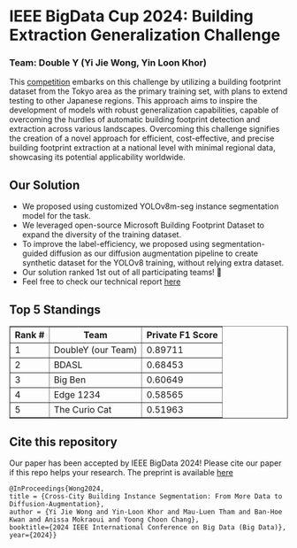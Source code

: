 # IEEE BigData Cup 2024: Building Extraction Generalization Challenge

### Team: Double Y (Yi Jie Wong, Yin Loon Khor)

This [competition](https://www.kaggle.com/competitions/building-extraction-generalization-2024/overview) embarks on this challenge by utilizing a building footprint dataset from the Tokyo area as the primary training set, with plans to extend testing to other Japanese regions. This approach aims to inspire the development of models with robust generalization capabilities, capable of overcoming the hurdles of automatic building footprint detection and extraction across various landscapes. Overcoming this challenge signifies the creation of a novel approach for efficient, cost-effective, and precise building footprint extraction at a national level with minimal regional data, showcasing its potential applicability worldwide.

## Our Solution

- We proposed using customized YOLOv8m-seg instance segmentation model for the task.
- We leveraged open-source Microsoft Building Footprint Dataset to expand the diversity of the training dataset.
- To improve the label-efficiency, we proposed using segmentation-guided diffusion as our diffusion augmentation pipeline to create synthetic dataset for the YOLOv8 training, without relying extra dataset.
- Our solution ranked 1st out of all participating teams! 🏅
- Feel free to check our technical report [here](https://doubley-begc2024.github.io/)

## Top 5 Standings
<!DOCTYPE html>
<html lang="en">
<head>
    <meta charset="UTF-8">
    <meta name="viewport" content="width=device-width, initial-scale=1.0">
</head>
<body>
    <table border="1">
        <tr>
            <th>Rank #</th>
            <th>Team</th>
            <th>Private F1 Score</th>
        </tr>
        <tr>
            <td>1</td>
            <td>DoubleY (our Team)</td>
            <td>0.89711</td>
        </tr>
        <tr>
            <td>2</td>
            <td>BDASL</td>
            <td>0.68453</td>
        </tr>
        <tr>
            <td>3</td>
            <td>Big Ben</td>
            <td>0.60649</td>
        </tr>
        <tr>
            <td>4</td>
            <td>Edge 1234</td>
            <td>0.58565</td>
        </tr>
        <tr>
            <td>5</td>
            <td>The Curio Cat</td>
            <td>0.51963</td>
        </tr>
    </table>
</body>
</html>

## Cite this repository

Our paper has been accepted by IEEE BigData 2024! Please cite our paper if this repo helps your research. The preprint is available [here](https://doi.org/10.36227/techrxiv.173091008.80781383/v1)

```
@InProceedings{Wong2024,
title = {Cross-City Building Instance Segmentation: From More Data to Diffusion-Augmentation},
author = {Yi Jie Wong and Yin-Loon Khor and Mau-Luen Tham and Ban-Hoe Kwan and Anissa Mokraoui and Yoong Choon Chang},
booktitle={2024 IEEE International Conference on Big Data (Big Data)},
year={2024}}
```
